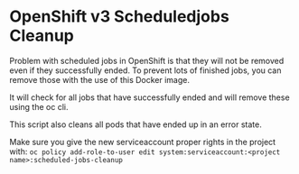 # OpenShift v3 Scheduledjobs Cleanup

Problem with scheduled jobs in OpenShift is that they will not be removed even if they successfully ended.
To prevent lots of finished jobs, you can remove those with the use of this Docker image.

It will check for all jobs that have successfully ended and will remove these using the oc cli.

This script also cleans all pods that have ended up in an error state.

Make sure you give the new serviceaccount proper rights in the project with:
`oc policy add-role-to-user edit system:serviceaccount:<project name>:scheduled-jobs-cleanup`
